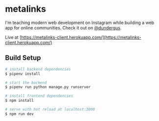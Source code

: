 # metalinks

I'm teaching modern web development on Instagram while building a web app for online communities. Check it out on 
[@dundergus](https://www.instagram.com/dundergus).

Live at [https://metalinks-client.herokuapp.com/](https://metalinks-client.herokuapp.com/)



## Build Setup

``` bash
# install backend dependencies
$ pipenv install

# start the backend
$ pipenv run python manage.py runserver

# install frontend dependencies
$ npm install

# serve with hot reload at localhost:3000
$ npm run dev
```
